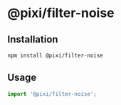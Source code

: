 # @pixi/filter-noise

## Installation

```bash
npm install @pixi/filter-noise
```

## Usage

```js
import '@pixi/filter-noise';
```